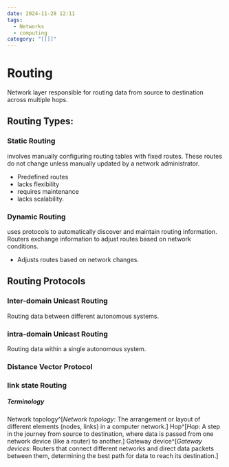 ```yaml
---
date: 2024-11-28 12:11
tags:
  - Networks
  - computing
category: "[[]]"
---
```

# Routing
Network layer responsible for routing data from source to destination across multiple hops.
## Routing Types:
### Static Routing
involves manually configuring routing tables with fixed routes. These routes do not change unless manually updated by a network administrator.
- Predefined routes
- lacks flexibility
- requires maintenance
- lacks scalability.
### Dynamic Routing
uses protocols to automatically discover and maintain routing information. 
Routers exchange information to adjust routes based on network conditions.
- Adjusts routes based on network changes.
## Routing Protocols
### Inter-domain Unicast Routing
Routing data between different autonomous systems.

### intra-domain Unicast Routing
Routing data within a single autonomous system.
### Distance Vector Protocol
### link state Routing 
##### Terminology
Network topology^[*Network topology*: The arrangement or layout of different elements (nodes, links) in a computer network.]
Hop^[*Hop*: A step in the journey from source to destination, where data is passed from one network device (like a router) to another.]
Gateway device^[*Gateway devices*: Routers that connect different networks and direct data packets between them, determining the best path for data to reach its destination.]
